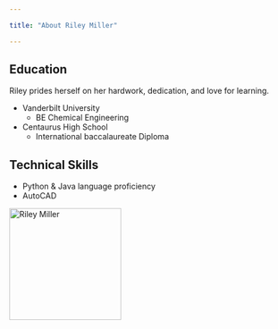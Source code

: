 ```yaml
---

title: "About Riley Miller"

---
```


## Education

Riley prides herself on her hardwork, dedication, and love for learning.

* Vanderbilt University
  * BE Chemical Engineering
* Centaurus High School
  * International baccalaureate Diploma

## Technical Skills

* Python & Java language proficiency
* AutoCAD

<img src="/assets/IMG_4771.jpg" alt="Riley Miller" style="width:200px;"/>

